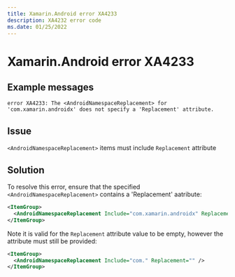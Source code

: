 ```yaml
---
title: Xamarin.Android error XA4233
description: XA4232 error code
ms.date: 01/25/2022
---
```

# Xamarin.Android error XA4233

## Example messages

```
error XA4233: The <AndroidNamespaceReplacement> for 'com.xamarin.androidx' does not specify a 'Replacement' attribute.
```

## Issue

`<AndroidNamespaceReplacement>` items must include `Replacement` attribute

## Solution

To resolve this error, ensure that the specified `<AndroidNamespaceReplacement>` contains
a 'Replacement' aatribute:

```xml
<ItemGroup>
  <AndroidNamespaceReplacement Include="com.xamarin.androidx" Replacement="Xamarin.AndroidX" />
</ItemGroup>
```

Note it is valid for the `Replacement` attribute value to be empty, however the attribute must still be provided:

```xml
<ItemGroup>
  <AndroidNamespaceReplacement Include="com." Replacement="" />
</ItemGroup>
```